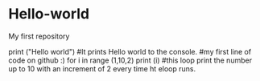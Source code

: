 # Hello-world
My first repository

print ("Hello world")
#It prints Hello world to the console.
#my first line of code on github :)
for i in range (1,10,2)
  print (i)
#this loop print the number up to 10 with an increment of 2 every time ht eloop runs.
